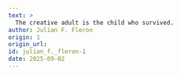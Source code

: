 ```yaml
---
text: >
  The creative adult is the child who survived.
author: Julian F. Fleron
origin: 1
origin_url:
id: julian_f._fleron-1
date: 2025-09-02 
---
```

